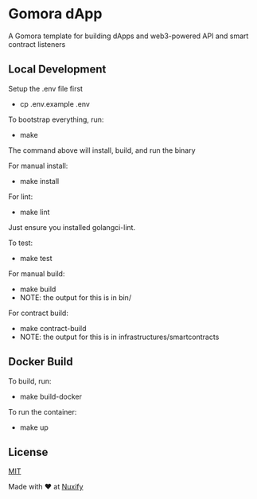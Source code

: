 # Gomora dApp
A Gomora template for building dApps and web3-powered API and smart contract listeners

## Local Development

Setup the .env file first
- cp .env.example .env

To bootstrap everything, run:
- make

The command above will install, build, and run the binary

For manual install:
- make install

For lint:
- make lint

Just ensure you installed golangci-lint.

To test:
- make test

For manual build:
- make build
- NOTE: the output for this is in bin/

For contract build:
- make contract-build
- NOTE: the output for this is in infrastructures/smartcontracts

## Docker Build

To build, run:
- make build-docker

To run the container:
- make up

## License

[MIT](https://choosealicense.com/licenses/mit/)

Made with ❤️ at [Nuxify](https://nuxify.tech)